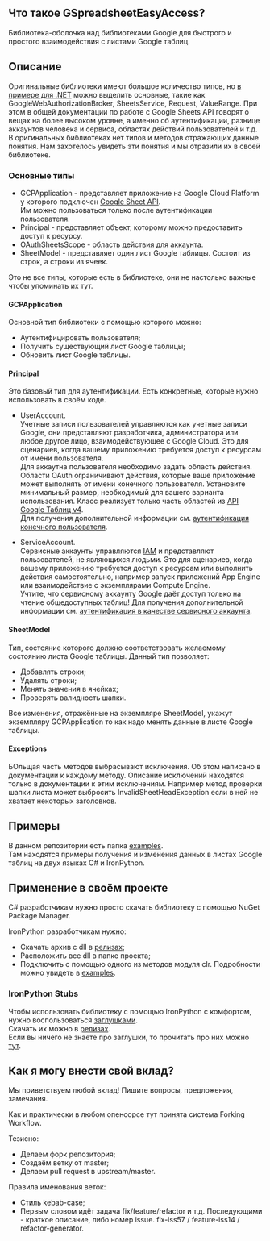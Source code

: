 ## Что такое GSpreadsheetEasyAccess?
Библиотека-оболочка над библиотеками Google для быстрого и простого взаимодействия с листами Google таблиц.

## Описание
Оригинальные библиотеки имеют большое количество типов,
но [в примере для .NET](https://developers.google.com/sheets/api/quickstart/dotnet#prerequisites)
можно выделить основные, такие как GoogleWebAuthorizationBroker, SheetsService, Request, ValueRange.
При этом в общей документации по работе с Google Sheets API говорят о вещах на более высоком уровне,
а именно об аутентификации, разнице аккаунтов человека и сервиса, областях действий пользователей и т.д.
В оригинальных библиотеках нет типов и методов отражающих данные понятия.
Нам захотелось увидеть эти понятия и мы отразили их в своей библиотеке.

### Основные типы
- GCPApplication - представляет приложение на Google Cloud Platform у которого подключен
[Google Sheet API](https://developers.google.com/sheets/api?hl=en_US).  
Им можно пользоваться только после аутентификации пользователя.
- Principal - представляет объект, которому можно предоставить доступ к ресурсу.
- OAuthSheetsScope - область действия для аккаунта.
- SheetModel - представляет один лист Google таблицы. Состоит из строк, а строки из ячеек.

Это не все типы, которые есть в библиотеке, они не настолько важные чтобы упоминать их тут.

#### GCPApplication
Основной тип библиотеки с помощью которого можно:
- Аутентифицировать пользователя;
- Получить существующий лист Google таблицы;
- Обновить лист Google таблицы.

#### Principal
Это базовый тип для аутентификации. Есть конкретные, которые нужно использовать в своём коде.

- UserAccount.  
Учетные записи пользователей управляются как учетные записи Google,
они представляют разработчика, администратора или любое другое лицо, взаимодействующее с Google Cloud.
Это для сценариев, когда вашему приложению требуется доступ к ресурсам от имени пользователя.  
Для аккаутна пользователя необходимо задать область действия.
Области OAuth ограничивают действия, которые ваше приложение может выполнять от имени конечного пользователя.
Установите минимальный размер, необходимый для вашего варианта использования.
Класс реализует только часть областей из
[API Google Таблиц v4](https://developers.google.com/identity/protocols/oauth2/scopes#sheets).  
Для получения дополнительной информации см.
[аутентификация конечного пользователя](https://cloud.google.com/docs/authentication/end-user).  

- ServiceAccount.  
Сервисные аккаунты управляются [IAM](https://cloud.google.com/iam/docs/understanding-service-accounts)
и представляют пользователей, не являющихся людьми.
Это для сценариев, когда вашему приложению требуется доступ к ресурсам или
выполнить действия самостоятельно, например запуск приложений App Engine или взаимодействие
с экземплярами Compute Engine.  
Учтите, что сервисному аккаунту Google даёт доступ только на чтение общедоступных таблиц!
Для получения дополнительной информации см.
[аутентификация в качестве сервисного аккаунта](https://cloud.google.com/docs/authentication/api-keys).

#### SheetModel
Тип, состояние которого должно соответствовать желаемому состоянию листа Google таблицы.
Данный тип позволяет:
- Добавлять строки;
- Удалять строки;
- Менять значения в ячейках;
- Проверять валидность шапки.

Все изменения, отражённые на экземпляре SheetModel, укажут экземпляру GCPApplication то
как надо менять данные в листе Google таблицы.

#### Exceptions
БОльщая часть методов выбрасывают исключения. Об этом написано в документации к каждому методу.
Описание исключений находятся только в документации к этим исключениям.
Например метод проверки шапки листа может выбросить InvalidSheetHeadException если в ней не хватает
некоторых заголовков.

## Примеры
В данном репозитории есть папка
[examples](https://github.com/Synergy-Systems-LLC/SynSys.GSpreadsheetEasyAccess/tree/master/examples).  
Там находятся примеры получения и изменения данных в листах Google таблиц на двух языках C# и IronPython.

## Применение в своём проекте
C# разработчикам нужно просто скачать библиотеку с помощью NuGet Package Manager.

IronPython разработчикам нужно:
- Скачать архив с dll в [релизах](https://github.com/BIMOpenGroup/RevitAPIStubs/releases);
- Расположить все dll в папке проекта;
- Подключить с помощью одного из методов модуля clr. Подробности можно увидеть в 
[examples](https://github.com/Synergy-Systems-LLC/SynSys.GSpreadsheetEasyAccess/tree/master/examples/IronPythonApp).  

### IronPython Stubs
Чтобы использовать библиотеку с помощью IronPython с комфортом, нужно воспользоваться
[заглушками](https://github.com/Synergy-Systems-LLC/SynSys.GSpreadsheetEasyAccess/tree/master/stubs).  
Скачать их можно в [релизах](https://github.com/BIMOpenGroup/RevitAPIStubs/releases).  
Если вы ничего не знаете про заглушки, то прочитать про них можно
[тут](https://github.com/BIMOpenGroup/RevitAPIStubs).

## Как я могу внести свой вклад?
Мы приветствуем любой вклад! Пишите вопросы, предложения, замечания.

Как и практически в любом опенсорсе тут принята система Forking Workflow.

Тезисно:
- Делаем форк репозитория;
- Создаём ветку от master;
- Делаем pull request в upstream/master.

Правила именования веток:
- Стиль kebab-case;
- Первым словом идёт задача fix/feature/refactor и т.д. Последующими - краткое описание, либо номер issue.
fix-iss57 / feature-iss14 / refactor-generator.